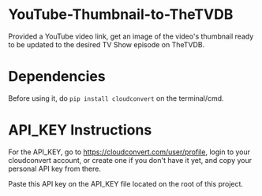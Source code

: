 # YouTube-Thumbnail-to-TheTVDB
Provided a YouTube video link, get an image of the video's thumbnail ready to be updated to the desired TV Show episode on TheTVDB.

# Dependencies
Before using it, do `pip install cloudconvert` on the terminal/cmd.

# API_KEY Instructions
For the API_KEY, go to https://cloudconvert.com/user/profile, login to your cloudconvert account, or create one if you don't
have it yet, and copy your personal API key from there.

Paste this API key on the API_KEY file located on the root of this project.
